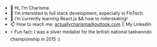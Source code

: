 - 👋 Hi, I’m Charisma. 
- 👀 I’m interested in full stack development, especially in FinTech. 
- 🌱 I’m currently learning React.js && how to rollerskating!
- 📫 How to reach me: actuallycharisma@outlook.com || My LinkedIn
- ⚡ Fun fact: I was a silver medalist for the british national taekwondo championship in 2015 :)

<!---
ornerykiwi/ornerykiwi is a ✨ special ✨ repository because its `README.md` (this file) appears on your GitHub profile.
You can click the Preview link to take a look at your changes.
--->
